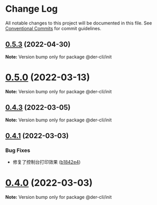 # Change Log

All notable changes to this project will be documented in this file.
See [Conventional Commits](https://conventionalcommits.org) for commit guidelines.

## [0.5.3](https://github.com/der-cli/der-cli/compare/v0.5.2...v0.5.3) (2022-04-30)

**Note:** Version bump only for package @der-cli/init





# [0.5.0](https://github.com/der-cli/der-cli/compare/v0.4.7...v0.5.0) (2022-03-13)

**Note:** Version bump only for package @der-cli/init





## [0.4.3](https://github.com/der-cli/der-cli/compare/v0.4.2...v0.4.3) (2022-03-05)

**Note:** Version bump only for package @der-cli/init





## [0.4.1](https://github.com/der-cli/der-cli/compare/v0.4.0...v0.4.1) (2022-03-03)


### Bug Fixes

* 修复了控制台打印效果 ([b1842e4](https://github.com/der-cli/der-cli/commit/b1842e40169e39ebe56608995e0ea73ad00bcac9))





# [0.4.0](https://github.com/der-cli/der-cli/compare/v0.3.3...v0.4.0) (2022-03-03)

**Note:** Version bump only for package @der-cli/init
